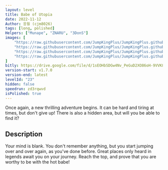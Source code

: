 ```yaml
---
layout: level
title: Babe of Utopia
date: 2022-11-12
Author: 응웡 (cjm8026)
tags: [long, polished]
Helpers: ["Munape", "ZNARU", "3DonS"]
images: [
    "https://raw.githubusercontent.com/JumpKingPlus/JumpKingPlus.github.io/www/images/workshop/levels/ws23-banner.png",
    "https://raw.githubusercontent.com/JumpKingPlus/JumpKingPlus.github.io/www/images/workshop/levels/ws23-2.png",
    "https://raw.githubusercontent.com/JumpKingPlus/JumpKingPlus.github.io/www/images/workshop/levels/ws23-3.png",
    "https://raw.githubusercontent.com/JumpKingPlus/JumpKingPlus.github.io/www/images/workshop/levels/ws23-4.png"
]
bitly: https://drive.google.com/file/d/1sEOHbSDGw4Nv_PeGuD2XO86oH-9VVK8N/view?usp=share_link
version-start: v1.7.0
version-end: latest
levelId: "23"
hidden: false
speedrun: zd3rqwvd
isPolished: true
---
```


Once again, a new thrilling adventure begins. It can be hard and tiring at times, but don't give up! There is also a hidden area, but will you be able to find it?

<!-- more -->

<div id="description">
    <h2>Description</h2>
    <p>Your mind is blank. You don't remember anything, but you start jumping over and over again, as you've done before. Great places only heard in legends await you on your journey. Reach the top, and prove that you are worthy to be with the hot babe!</p>
</div>